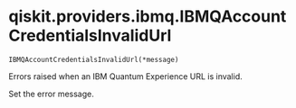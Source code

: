 # qiskit.providers.ibmq.IBMQAccountCredentialsInvalidUrl

`IBMQAccountCredentialsInvalidUrl(*message)`

Errors raised when an IBM Quantum Experience URL is invalid.

Set the error message.
